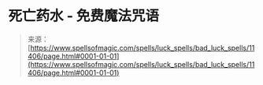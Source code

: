<!--yml

category: 未分类

date: 2024-06-12 18:48:34

-->

# 死亡药水 - 免费魔法咒语

> 来源：[https://www.spellsofmagic.com/spells/luck_spells/bad_luck_spells/11406/page.html#0001-01-01](https://www.spellsofmagic.com/spells/luck_spells/bad_luck_spells/11406/page.html#0001-01-01)
